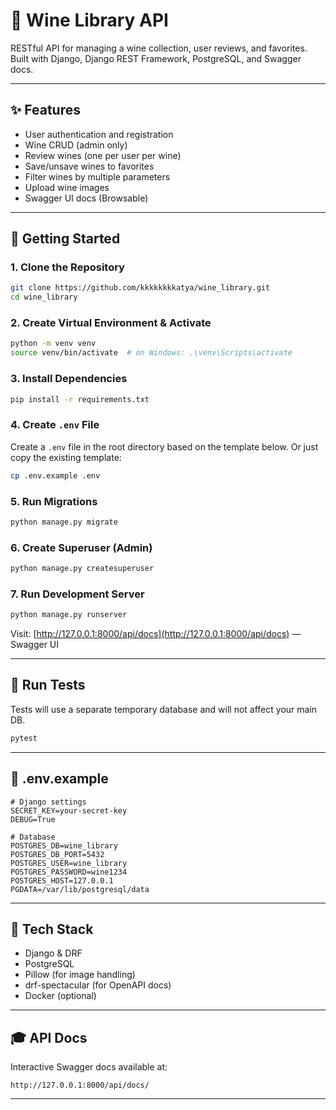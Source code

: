 # 🍇 Wine Library API

RESTful API for managing a wine collection, user reviews, and favorites.
Built with Django, Django REST Framework, PostgreSQL, and Swagger docs.

---

## ✨ Features

* User authentication and registration
* Wine CRUD (admin only)
* Review wines (one per user per wine)
* Save/unsave wines to favorites
* Filter wines by multiple parameters
* Upload wine images
* Swagger UI docs (Browsable)

---

## 🚀 Getting Started

### 1. Clone the Repository

```bash
git clone https://github.com/kkkkkkkkatya/wine_library.git
cd wine_library
```

### 2. Create Virtual Environment & Activate

```bash
python -m venv venv
source venv/bin/activate  # on Windows: .\venv\Scripts\activate
```

### 3. Install Dependencies

```bash
pip install -r requirements.txt
```

### 4. Create `.env` File

Create a `.env` file in the root directory based on the template below.
Or just copy the existing template:

```bash
cp .env.example .env
```

### 5. Run Migrations

```bash
python manage.py migrate
```

### 6. Create Superuser (Admin)

```bash
python manage.py createsuperuser
```

### 7. Run Development Server

```bash
python manage.py runserver
```

Visit: [http://127.0.0.1:8000/api/docs](http://127.0.0.1:8000/api/docs) — Swagger UI

---

## 🔧 Run Tests

Tests will use a separate temporary database and will not affect your main DB.

```bash
pytest
```

---

## 📂 .env.example

```dotenv
# Django settings
SECRET_KEY=your-secret-key
DEBUG=True

# Database
POSTGRES_DB=wine_library
POSTGRES_DB_PORT=5432
POSTGRES_USER=wine_library
POSTGRES_PASSWORD=wine1234
POSTGRES_HOST=127.0.0.1
PGDATA=/var/lib/postgresql/data
```

---

## 🚧 Tech Stack

* Django & DRF
* PostgreSQL
* Pillow (for image handling)
* drf-spectacular (for OpenAPI docs)
* Docker (optional)

---

## 🎓 API Docs

Interactive Swagger docs available at:

```
http://127.0.0.1:8000/api/docs/
```

---


